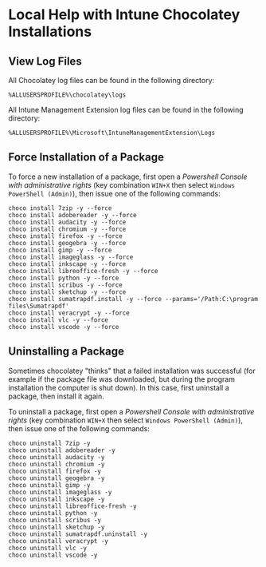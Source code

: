 # Local Help with Intune Chocolatey Installations

## View Log Files

All Chocolatey log files can be found in the following directory:

    %ALLUSERSPROFILE%\chocolatey\logs

All Intune Management Extension log files can be found in the following directory:

    %ALLUSERSPROFILE%\Microsoft\IntuneManagementExtension\Logs


## Force Installation of a Package

To force a new installation of a package, first open a _Powershell Console with administrative rights_ (key combination `WIN+X` then select `Windows PowerShell (Admin)`), then issue one of the following commands:

    choco install 7zip -y --force
    choco install adobereader -y --force
    choco install audacity -y --force
    choco install chromium -y --force
    choco install firefox -y --force
    choco install geogebra -y --force
    choco install gimp -y --force
    choco install imageglass -y --force
    choco install inkscape -y --force
    choco install libreoffice-fresh -y --force
    choco install python -y --force
    choco install scribus -y --force
    choco install sketchup -y --force
    choco install sumatrapdf.install -y --force --params='/Path:C:\program files\Sumatrapdf'
    choco install veracrypt -y --force
    choco install vlc -y --force
    choco install vscode -y --force

## Uninstalling a Package

Sometimes chocolatey "thinks" that a failed installation was successful (for example if the package file was downloaded, but during the program installation the computer is shut down). In this case, first uninstall a package, then install it again.

To uninstall a package, first open a _Powershell Console with administrative rights_ (key combination `WIN+X` then select `Windows PowerShell (Admin)`), then issue one of the following commands:

    choco uninstall 7zip -y
    choco uninstall adobereader -y
    choco uninstall audacity -y
    choco uninstall chromium -y
    choco uninstall firefox -y
    choco uninstall geogebra -y
    choco uninstall gimp -y
    choco uninstall imageglass -y
    choco uninstall inkscape -y
    choco uninstall libreoffice-fresh -y
    choco uninstall python -y
    choco uninstall scribus -y
    choco uninstall sketchup -y
    choco uninstall sumatrapdf.uninstall -y
    choco uninstall veracrypt -y
    choco uninstall vlc -y
    choco uninstall vscode -y

